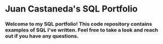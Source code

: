 # **Juan Castaneda's SQL Portfolio** 
### Welcome to my SQL portfolio! This code repository contains examples of SQL I've written. Feel free to take a look and reach out if you have any questions.
